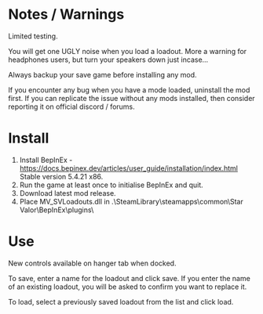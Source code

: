 ﻿Notes / Warnings  
================  
Limited testing.
  
You will get one UGLY noise when you load a loadout.  More a warning for headphones users, but turn your speakers down just incase...  
  
Always backup your save game before installing any mod.  
  
If you encounter any bug when you have a mode loaded, uninstall the mod first.  If you can replicate the issue without any mods installed, then consider reporting it on official discord / forums.  
  
Install  
=======  
  
1. Install BepInEx - https://docs.bepinex.dev/articles/user_guide/installation/index.html Stable version 5.4.21 x86.  
2. Run the game at least once to initialise BepInEx and quit.  
3. Download latest mod release.  
4. Place MV_SVLoadouts.dll in .\SteamLibrary\steamapps\common\Star Valor\BepInEx\plugins\  
  
Use  
===  
New controls available on hanger tab when docked.  
  
To save, enter a name for the loadout and click save.  If you enter the name of an existing loadout, you will be asked to confirm you want to replace it.  
  
To load, select a previously saved loadout from the list and click load.  
  
